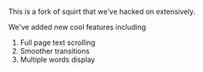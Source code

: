 This is a fork of squirt that we've hacked on extensively.

We've added new cool features including
1) Full page text scrolling
2) Smoother transitions
3) Multiple words display
